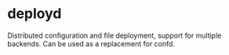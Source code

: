 # deployd
Distributed configuration and file deployment, support for multiple backends. Can be used as a replacement for confd.
